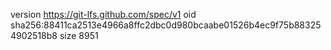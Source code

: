 version https://git-lfs.github.com/spec/v1
oid sha256:88411ca2513e4966a8ffc2dbc0d980bcaabe01526b4ec9f75b883254902518b8
size 8951
